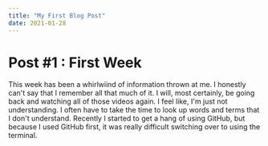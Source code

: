 ```yaml
---
title: "My First Blog Post"
date: 2021-01-28
---
```


# Post #1 : First Week
This week has been a whirlwiind of information thrown at me. I honestly can't say that I remember all that much of it. I will, most certainly, be going back and watching all of those videos again. I feel like, I'm just not understanding. I often have to take the time to look up words and terms that I don't understand. Recently I started to get a hang of using GitHub, but because I used GitHub first, it was really difficult switching over to using the terminal.
